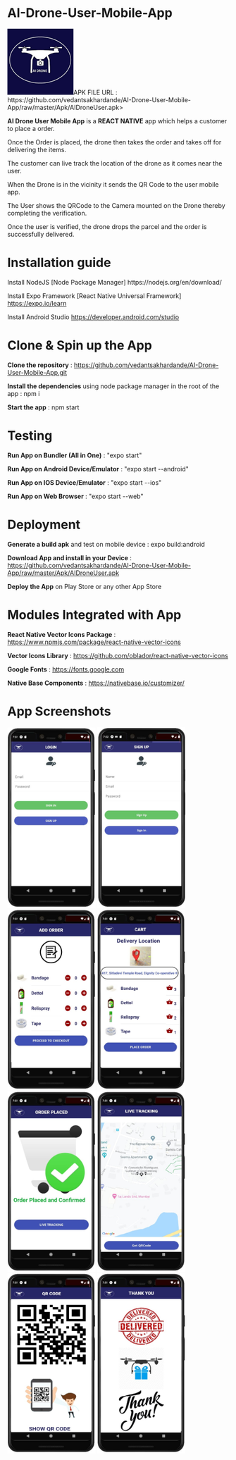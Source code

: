 <h1>AI-Drone-User-Mobile-App </h1>
<p><img src="https://github.com/vedantsakhardande/AI-Drone-User-Mobile-App/raw/master/App/assets/dronelogostart.png" width="150" <h4>APK FILE URL</h4> :  https://github.com/vedantsakhardande/AI-Drone-User-Mobile-App/raw/master/Apk/AIDroneUser.apk> 
</p>



**AI Drone User Mobile App** is a **REACT NATIVE** app which helps a customer to place a order. 

Once the Order is placed, the drone then takes the order and takes off for delivering the items.

The customer can live track the location of the drone as it comes near the user.

When the Drone is in the vicinity it sends the QR Code to the user mobile app.

The User shows the QRCode to the Camera mounted on the Drone thereby completing the verification.

Once the user is verified, the drone drops the parcel and the order is successfully delivered.

<h1>Installation guide</h1>

<p>
Install NodeJS [Node Package Manager] https://nodejs.org/en/download/

Install Expo Framework [React Native Universal Framework] https://expo.io/learn

Install Android Studio https://developer.android.com/studio  
</p>

<h1>Clone & Spin up the App</h1>
<p>
  
**Clone the repository** : https://github.com/vedantsakhardande/AI-Drone-User-Mobile-App.git

**Install the dependencies** using node package manager in the root of the app : npm i

**Start the app** : npm start
</p>

<h1>Testing</h1>
<p>
  
**Run App on Bundler (All in One)** : "expo start"

**Run App on Android Device/Emulator** : "expo start --android"

**Run App on IOS Device/Emulator** : "expo start --ios"

**Run App on Web Browser** : "expo start --web"

</p>

<h1>Deployment</h1>
<p>

**Generate a build apk** and test on mobile device : expo build:android

**Download App and install in your Device** : https://github.com/vedantsakhardande/AI-Drone-User-Mobile-App/raw/master/Apk/AIDroneUser.apk

**Deploy the App** on Play Store or any other App Store
  
</p>

<h1>Modules Integrated with App</h1>
<p>
  
  **React Native Vector Icons Package** : https://www.npmjs.com/package/react-native-vector-icons
  
  **Vector Icons Library** : https://github.com/oblador/react-native-vector-icons
  
  **Google Fonts** : https://fonts.google.com
  
  **Native Base Components** : https://nativebase.io/customizer/
</p>

<h1>App Screenshots</h1>
<p>
<img src="https://github.com/vedantsakhardande/AI-Drone-User-Mobile-App/blob/master/App/App%20Screenshots/Login.JPG?raw=true" width="200">  <img src="https://github.com/vedantsakhardande/AI-Drone-User-Mobile-App/blob/master/App/App%20Screenshots/Signup.JPG?raw=true" width="200">  <img src="https://github.com/vedantsakhardande/AI-Drone-User-Mobile-App/blob/master/App/App%20Screenshots/AddOrder.JPG?raw=true" width="200">  <img src="https://github.com/vedantsakhardande/AI-Drone-User-Mobile-App/blob/master/App/App%20Screenshots/Cart.JPG?raw=true" width="200">   <img src="https://github.com/vedantsakhardande/AI-Drone-User-Mobile-App/blob/master/App/App%20Screenshots/Placed.JPG?raw=true" width="200">  <img src="https://github.com/vedantsakhardande/AI-Drone-User-Mobile-App/blob/master/App/App%20Screenshots/Tracking.JPG?raw=true" width="200">  <img src="https://github.com/vedantsakhardande/AI-Drone-User-Mobile-App/blob/master/App/App%20Screenshots/QRCode.JPG?raw=true" width="200">  <img src="https://github.com/vedantsakhardande/AI-Drone-User-Mobile-App/blob/master/App/App%20Screenshots/Thank%20You.JPG?raw=true" width="200">
</p>
